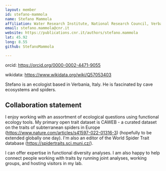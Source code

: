 ```yaml
---
layout: member
id: stefano-mammola
name: Stefano Mammola
affiliation: Water Research Institute, National Research Council, Verbania Pallanza, Italy
email: stefano.mammola@cnr.it
website: https://publications.cnr.it/authors/stefano.mammola
lat: 45.92
long: 8.55
github: StefanoMammola

---
```




orcid: https://orcid.org/0000-0002-4471-9055

wikidata: https://www.wikidata.org/wiki/Q57053403


Stefano is an ecologist based in Verbania, Italy. He is fascinated by cave ecosystems and spiders. 

## Collaboration statement
I enjoy working with an assortment of ecological questions using functional ecology tools. My primary open trait dataset is CAWEB - a curated dataset on the traits of subterranean spiders in Europe (https://www.nature.com/articles/s41597-022-01316-3) (hopefully to be extended globally one day). I'm also an editor of the World Spider Trait database (https://spidertraits.sci.muni.cz/).

I can offer expertise in functional diversity analyses. I am also happy to help connect people working with traits by running joint analyses, working groups, and hosting visitors in my lab.
